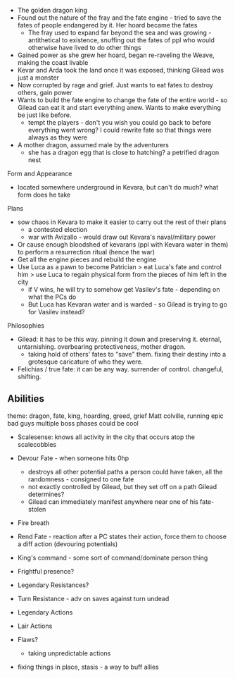 
- The golden dragon king
- Found out the nature of the fray and the fate engine - tried to save the fates of people endangered by it. Her hoard became the fates
	- The fray used to expand far beyond the sea and was growing - antithetical to existence, snuffing out the fates of ppl who would otherwise have lived to do other things
- Gained power as she grew her hoard, began re-raveling the Weave, making the coast livable
- Kevar and Arda took the land once it was exposed, thinking Gilead was just a monster
- Now corrupted by rage and grief. Just wants to eat fates to destroy others, gain power
- Wants to build the fate engine to change the fate of the entire world - so Gilead can eat it and start everything anew. Wants to make everything be just like before. 
	- tempt the players - don't you wish you could go back to before everything went wrong? I could rewrite fate so that things were always as they were
- A mother dragon, assumed male by the adventurers
	- she has a dragon egg that is close to hatching? a petrified dragon nest

Form and Appearance
- located somewhere underground in Kevara, but can't do much? what form does he take

Plans
- sow chaos in Kevara to make it easier to carry out the rest of their plans
	- a contested election
	- war with Avizallo - would draw out Kevara's naval/military power
- Or cause enough bloodshed of kevarans (ppl with Kevara water in them) to perform a resurrection ritual (hence the war)
- Get all the engine pieces and rebuild the engine
- Use Luca as a pawn to become Patrician > eat Luca's fate and control him > use Luca to regain physical form from the pieces of him left in the city
	- if V wins, he will try to somehow get Vasilev's fate - depending on what the PCs do
	- But Luca has Kevaran water and is warded - so Gilead is trying to go for Vasilev instead?

Philosophies
- Gilead: it has to be this way. pinning it down and preserving it. eternal, untarnishing. overbearing protectiveness, mother dragon.
	- taking hold of others' fates to "save" them. fixing their destiny into a grotesque caricature of who they were. 
- Felichias / true fate: it can be any way. surrender of control. changeful, shifting. 


## Abilities
theme: dragon, fate, king, hoarding, greed, grief
Matt colville, running epic bad guys
multiple boss phases could be cool
- Scalesense: knows all activity in the city that occurs atop the scalecobbles
- Devour Fate - when someone hits 0hp
	- destroys all other potential paths a person could have taken, all the randomness - consigned to one fate
	- not exactly controlled by Gilead, but they set off on a path Gilead determines?
	- Gilead can immediately manifest anywhere near one of his fate-stolen
- Fire breath
- Rend Fate - reaction after a PC states their action, force them to choose a diff action (devouring potentials)
- King's command - some sort of command/dominate person thing
- Frightful presence?
- Legendary Resistances?
- Turn Resistance - adv on saves against turn undead
- Legendary Actions
- Lair Actions
- Flaws?
	- taking unpredictable actions


- fixing things in place, stasis - a way to buff allies

